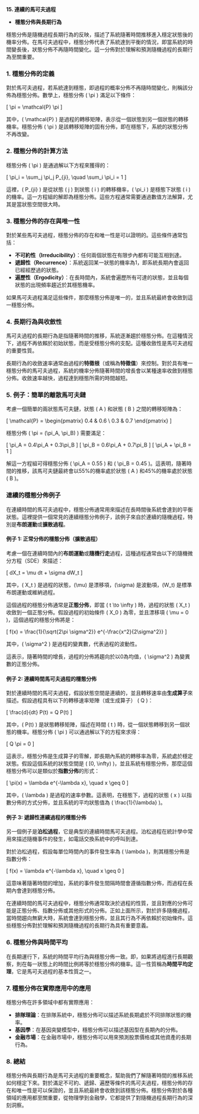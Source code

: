 **15. 連續的馬可夫過程**  
   - **穩態分佈與長期行為**

穩態分佈是隨機過程長期行為的反映，描述了系統隨著時間推移進入穩定狀態後的機率分佈。在馬可夫過程中，穩態分佈代表了系統達到平衡的情況，即當系統的時間變長後，狀態分佈不再隨時間變化。這一分佈對於理解和預測隨機過程的長期行為至關重要。

### 1. **穩態分佈的定義**

對於馬可夫過程，若系統達到穩態，即過程的概率分佈不再隨時間變化，則稱該分佈為穩態分佈。數學上，穩態分佈 \( \pi \) 滿足以下條件：

\[
\pi = \mathcal{P} \pi
\]

其中，\( \mathcal{P} \) 是過程的轉移矩陣，表示從一個狀態到另一個狀態的轉移機率。穩態分佈 \( \pi \) 是該轉移矩陣的固有分佈，即在穩態下，系統的狀態分佈不再改變。

### 2. **穩態分佈的計算方法**

穩態分佈 \( \pi \) 是通過解以下方程來獲得的：

\[
\pi_i = \sum_j \pi_j P_{ji}, \quad \sum_i \pi_i = 1
\]

這裡，\( P_{ji} \) 是從狀態 \( j \) 到狀態 \( i \) 的轉移機率，\( \pi_i \) 是穩態下狀態 \( i \) 的機率。這一方程組的解即為穩態分佈。這些方程通常需要通過數值方法解算，尤其是當狀態空間很大時。

### 3. **穩態分佈的存在與唯一性**

對於某些馬可夫過程，穩態分佈的存在和唯一性是可以證明的。這些條件通常包括：

- **不可約性（Irreducibility）**：任何兩個狀態在有限步內都有可能互相到達。
- **遞歸性（Recurrence）**：系統返回某一狀態的機率為1，即系統長期內會返回已經經歷過的狀態。
- **遍歷性（Ergodicity）**：在長時間內，系統會遍歷所有可達的狀態，並且每個狀態的出現頻率趨近於其穩態機率。

如果馬可夫過程滿足這些條件，那麼穩態分佈是唯一的，並且系統最終會收斂到這一穩態分佈。

### 4. **長期行為與收斂性**

馬可夫過程的長期行為是指隨著時間的推移，系統逐漸趨於穩態分佈。在這種情況下，過程不再依賴於初始狀態，而是受穩態分佈的支配。這種收斂性是馬可夫過程的重要性質。

長期行為的收斂速率通常由過程的**特徵根**（或稱為**特徵值**）來控制。對於具有唯一穩態分佈的馬可夫過程，系統的機率分佈隨著時間的增長會以某種速率收斂到穩態分佈。收斂速率越快，過程達到穩態所需的時間越短。

### 5. **例子：簡單的離散馬可夫鏈**

考慮一個簡單的兩狀態馬可夫鏈，狀態 \( A \) 和狀態 \( B \) 之間的轉移矩陣為：

\[
\mathcal{P} = \begin{pmatrix}
0.4 & 0.6 \\
0.3 & 0.7
\end{pmatrix}
\]

穩態分佈 \( \pi = (\pi_A, \pi_B) \) 需要滿足：

\[
\pi_A = 0.4\pi_A + 0.3\pi_B
\]
\[
\pi_B = 0.6\pi_A + 0.7\pi_B
\]
\[
\pi_A + \pi_B = 1
\]

解這一方程組可得穩態分佈 \( \pi_A = 0.55 \) 和 \( \pi_B = 0.45 \)。這表明，隨著時間的推移，該馬可夫鏈最終會以55%的機率處於狀態 \( A \) 和45%的機率處於狀態 \( B \)。

### 連續的穩態分佈例子

在連續時間的馬可夫過程中，穩態分佈通常用來描述在長時間後系統會達到的平衡狀態。這裡提供一個常見的連續穩態分佈例子，該例子來自於連續的隨機過程，特別是**布朗運動**或**擴散過程**。

#### **例子 1: 正常分佈的穩態分佈（擴散過程）**

考慮一個在連續時間內的**布朗運動**或**隨機行走**過程，這種過程通常由以下的隨機微分方程（SDE）來描述：

\[
dX_t = \mu dt + \sigma dW_t
\]

其中，\( X_t \) 是過程的狀態，\(\mu\) 是漂移項，\(\sigma\) 是波動項，\(W_t\) 是標準布朗運動或維納過程。

這個過程的穩態分佈通常是**正態分佈**，即當 \( t \to \infty \) 時，過程的狀態 \( X_t \) 收斂到一個正態分佈。假設過程的初始條件 \( X_0 \) 為零，並且漂移項 \( \mu = 0 \)，這個過程的穩態分佈將是：

\[
f(x) = \frac{1}{\sqrt{2\pi \sigma^2}} e^{-\frac{x^2}{2\sigma^2}}
\]

其中，\( \sigma^2 \) 是過程的變異數，代表過程的波動性。

這表示，隨著時間的增長，過程的分佈將趨向於以0為均值，\( \sigma^2 \) 為變異數的正態分佈。

#### **例子 2: 連續時間馬可夫過程的穩態分佈**

對於連續時間的馬可夫過程，假設狀態空間是連續的，並且轉移速率由**生成算子**來描述。假設過程具有以下的轉移速率矩陣（或生成算子） \( Q \)：

\[
\frac{d}{dt} P(t) = Q P(t)
\]

其中，\( P(t) \) 是狀態轉移矩陣，描述在時間 \( t \) 時，從一個狀態轉移到另一個狀態的機率。穩態分佈 \( \pi \) 可以通過解以下的方程來求得：

\[
Q \pi = 0
\]

這表示，穩態分佈是生成算子的零解，即長期內系統的轉移率為零，系統處於穩定狀態。假設這個系統的狀態空間是 \( [0, \infty) \)，並且系統有穩態分佈，那麼這個穩態分佈可以是類似於**指數分佈**的形式：

\[
\pi(x) = \lambda e^{-\lambda x}, \quad x \geq 0
\]

其中，\( \lambda \) 是過程的速率參數。這表明，在穩態下，過程的狀態 \( x \) 以指數分佈的方式分佈，並且系統的平均狀態值為 \( \frac{1}{\lambda} \)。

#### **例子 3: 遞歸性連續過程的穩態分佈**

另一個例子是**泊松過程**，它是典型的連續時間馬可夫過程。泊松過程在統計學中常用來描述隨機事件的發生，如電話交換系統中的呼叫到達。

對於泊松過程，假設每單位時間內的事件發生率為 \( \lambda \)，則其穩態分佈是指數分佈：

\[
f(x) = \lambda e^{-\lambda x}, \quad x \geq 0
\]

這意味著隨著時間的增加，系統的事件發生間隔時間會遵循指數分佈，而過程在長期內會達到穩態分佈。

在連續時間的馬可夫過程中，穩態分佈通常取決於過程的性質，並且對應的分佈可能是正態分佈、指數分佈或其他形式的分佈。正如上面所示，對於許多隨機過程，當時間趨向無窮大時，系統會達到穩態分佈，並且其行為不再依賴於初始條件。這些穩態分佈對於理解和預測隨機過程的長期行為具有重要意義。

### 6. **穩態分佈與時間平均**

在長期運行下，系統的時間平均行為與穩態分佈一致。即，如果將過程進行長期觀察，則在每一狀態上的時間比例將等於穩態分佈的機率。這一性質稱為**時間平均定理**，它是馬可夫過程的基本性質之一。

### 7. **穩態分佈在實際應用中的應用**

穩態分佈在許多領域中都有實際應用：

- **排隊理論**：在排隊系統中，穩態分佈可以描述系統長期處於不同排隊狀態的機率。
- **基因學**：在基因突變模型中，穩態分佈可以描述基因型在長期內的分佈。
- **金融市場**：在金融市場中，穩態分佈可以用來預測股票價格或其他資產的長期行為。

### 8. **總結**

穩態分佈與長期行為是馬可夫過程的重要概念，幫助我們了解隨著時間的推移系統如何穩定下來。對於滿足不可約、遞歸、遍歷等條件的馬可夫過程，穩態分佈的存在和唯一性是可以保證的，並且系統最終會收斂到該穩態分佈。穩態分佈對於各種領域的應用都至關重要，從物理學到金融學，它都提供了對隨機過程長期行為的深刻洞察。